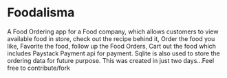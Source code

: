 # Foodalisma
A Food Ordering app for a Food company, which allows customers to view available food in store, check out the recipe behind it,
Order the food you like, Favorite the food, follow up the Food Orders, Cart out the food which includes Paystack Payment api for payment. 
Sqlite is also used to store the ordering data for future purpose.  This was created in just two days...Feel free to contribute/fork

